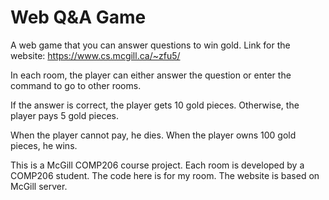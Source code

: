 # Web Q&A Game
A web game that you can answer questions to win gold. Link for the website: https://www.cs.mcgill.ca/~zfu5/

In each room, the player can either answer the question or enter the command to go to other rooms.

If the answer is correct, the player gets 10 gold pieces. Otherwise, the player pays 5 gold pieces. 

When the player cannot pay, he dies. When the player owns 100 gold pieces, he wins.

This is a McGill COMP206 course project. Each room is developed by a COMP206 student. The code here is for my room. The website is based on McGill server.
